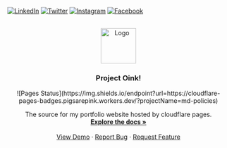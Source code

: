 [![LinkedIn][linkedin-shield]][linkedin-url]
[![Twitter][twitter-shield]][twitter-url]
[![Instagram][instagram-shield]][instagram-url]
[![Facebook][facebook-shield]][facebook-url]


<!-- PROJECT LOGO -->
<br/>
<div align="center">

  <a href="https://github.com/asa-masterson/project-oink">
    <img src="https://pigsare.pink/assets/openmoji-pig.svg" alt="Logo" width="80" height="80">
  </a>

<h3 align="center">Project Oink!</h3>
![Pages Status](https://img.shields.io/endpoint?url=https://cloudflare-pages-badges.pigsarepink.workers.dev/?projectName=md-policies)
  <p align="center">
    The source for my portfolio website hosted by cloudflare pages.
    <br/>
    <a href="https://github.com/asa-masterson/project-oink"><strong>Explore the docs »</strong></a>
    <br/>
    <br/>
    <a href="https://pigsare.pink">View Demo</a>
    ·
    <a href="https://github.com/asa-masterson/project-oink/issues">Report Bug</a>
    ·
    <a href="https://github.com/asa-masterson/project-oink/issues">Request Feature</a>
  </p>
</div>

<!-- MARKDOWN LINKS & IMAGES -->
<!-- https://www.markdownguide.org/basic-syntax/#reference-style-links -->

[linkedin-shield]: https://img.shields.io/badge/LinkedIn-0077B5?style=for-the-badge&logo=linkedin&logoColor=white
[linkedin-url]: https://linkedin.com/in/linkedin_username

[twitter-shield]: https://img.shields.io/badge/Twitter-1DA1F2?style=for-the-badge&logo=twitter&logoColor=white
[twitter-url]: https://linkedin.com/in/linkedin_username

[instagram-shield]: https://img.shields.io/badge/Instagram-E4405F?style=for-the-badge&logo=instagram&logoColor=white
[instagram-url]: https://linkedin.com/in/linkedin_username

[facebook-shield]: https://img.shields.io/badge/Facebook-1877F2?style=for-the-badge&logo=facebook&logoColor=white
[facebook-url]: https://linkedin.com/in/linkedin_username